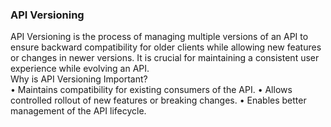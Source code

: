 ### API Versioning
API Versioning is the process of managing multiple versions of an API to ensure backward compatibility for older clients while allowing new features or changes in newer versions. It is crucial for maintaining a consistent user experience while evolving an API.
<br>
Why is API Versioning Important?
<br>
• Maintains compatibility for existing consumers of the API.
• Allows controlled rollout of new features or breaking changes.
• Enables better management of the API lifecycle.